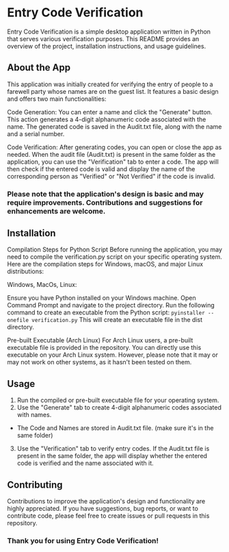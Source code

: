 # Entry Code Verification

Entry Code Verification is a simple desktop application written in Python that serves various verification purposes. This README provides an overview of the project, installation instructions, and usage guidelines.

## About the App

This application was initially created for verifying the entry of people to a farewell party whose names are on the guest list. It features a basic design and offers two main functionalities:

Code Generation: You can enter a name and click the "Generate" button. This action generates a 4-digit alphanumeric code associated with the name. The generated code is saved in the Audit.txt file, along with the name and a serial number.

Code Verification: After generating codes, you can open or close the app as needed. When the audit file (Audit.txt) is present in the same folder as the application, you can use the "Verification" tab to enter a code. The app will then check if the entered code is valid and display the name of the corresponding person as "Verified" or "Not Verified" if the code is invalid.

### Please note that the application's design is basic and may require improvements. Contributions and suggestions for enhancements are welcome.

## Installation

Compilation Steps for Python Script
Before running the application, you may need to compile the verification.py script on your specific operating system. Here are the compilation steps for Windows, macOS, and major Linux distributions:

Windows, MacOs, Linux:

Ensure you have Python installed on your Windows machine.
Open Command Prompt and navigate to the project directory.
Run the following command to create an executable from the Python script:
`pyinstaller --onefile verification.py`
This will create an executable file in the dist directory.

Pre-built Executable (Arch Linux)
For Arch Linux users, a pre-built executable file is provided in the repository. You can directly use this executable on your Arch Linux system. However, please note that it may or may not work on other systems, as it hasn't been tested on them.

## Usage

1. Run the compiled or pre-built executable file for your operating system.
2. Use the "Generate" tab to create 4-digit alphanumeric codes associated with names.
  - The Code and Names are stored in Audit.txt file. (make sure it's in the same folder)
3. Use the "Verification" tab to verify entry codes. If the Audit.txt file is present in the same folder, the app will display whether the entered code is verified and the name associated with it.

## Contributing

Contributions to improve the application's design and functionality are highly appreciated. If you have suggestions, bug reports, or want to contribute code, please feel free to create issues or pull requests in this repository.

### Thank you for using Entry Code Verification!
